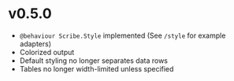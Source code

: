 # v0.5.0
* `@behaviour Scribe.Style` implemented (See `/style` for example adapters)
* Colorized output
* Default styling no longer separates data rows
* Tables no longer width-limited unless specified
